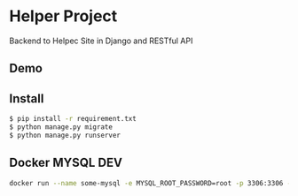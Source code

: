 # Helper Project

Backend to Helpec Site in Django and RESTful API 

## Demo


## Install

```bash
$ pip install -r requirement.txt
$ python manage.py migrate
$ python manage.py runserver
```

## Docker MYSQL DEV

```bash
docker run --name some-mysql -e MYSQL_ROOT_PASSWORD=root -p 3306:3306 -d mysql:8

```